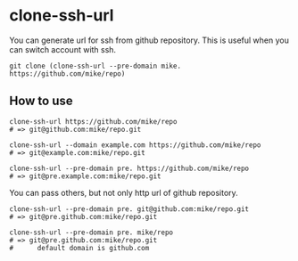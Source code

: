# clone-ssh-url

You can generate url for ssh from github repository. This is useful when you can switch account with ssh.

```
git clone (clone-ssh-url --pre-domain mike. https://github.com/mike/repo)
```

## How to use

```shell
clone-ssh-url https://github.com/mike/repo
# => git@github.com:mike/repo.git

clone-ssh-url --domain example.com https://github.com/mike/repo
# => git@example.com:mike/repo.git

clone-ssh-url --pre-domain pre. https://github.com/mike/repo
# => git@pre.example.com:mike/repo.git
```

You can pass others, but not only http url of github repository.

```shell
clone-ssh-url --pre-domain pre. git@github.com:mike/repo.git
# => git@pre.github.com:mike/repo.git

clone-ssh-url --pre-domain pre. mike/repo
# => git@pre.github.com:mike/repo.git
#      default domain is github.com
```